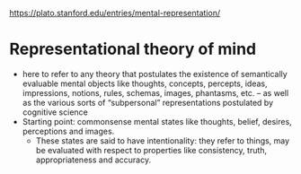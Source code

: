https://plato.stanford.edu/entries/mental-representation/

# Representational theory of mind

- here to refer to any theory that postulates the existence of semantically evaluable mental objects like thoughts, concepts, percepts, ideas, impressions, notions, rules, schemas, images, phantasms, etc. – as well as the various sorts of “subpersonal” representations postulated by cognitive science
- Starting point: commonsense mental states like thoughts, belief, desires, perceptions and images.
  - These states are said to have intentionality: they refer to things, may be evaluated with respect to properties like consistency, truth, appropriateness and accuracy.
